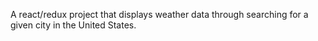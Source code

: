 A react/redux project that displays weather data through searching for a given city in the United States.

